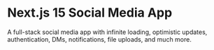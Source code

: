 # Next.js 15 Social Media App

A full-stack social media app with infinite loading, optimistic updates, authentication, DMs, notifications, file uploads, and much more.